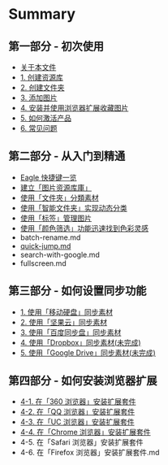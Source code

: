 # Summary

## 第一部分 - 初次使用

* [关于本文件](README.md)
* [1. 创建资源库](create-library.md)
* [2. 创建文件夹](create-folder.md)
* [3. 添加图片](add-images.md)
* [4. 安装并使用浏览器扩展收藏图片](installing-browser-extesnion.md)
* [5. 如何激活产品](activating-with-license.md)
* [6. 常见问题](faq.md)

## 第二部分 - 从入门到精通

* [Eagle 快捷键一览](shortcuts.md)
* [建立「图片资源库庫」](jian-li-tu-pian-zi-yuan-ku-ku.md)
* [使用「文件夾」分類素材](jian-li-tu-pian-zi-yuan-ku-ku/shi-yong-300c-wen-jian-jia-300d-fen-lei-su-cai.md)
* [使用「智能文件夹」实现动态分类](ru-he-shi-yong-300c-zhi-neng-wen-jian-jia-300d.md)
* [使用「标签」管理图片](shi-yong-300c-biao-qian-300d-guan-li-tu-pian.md)
* [使用「颜色筛选」功能迅速找到色彩灵感](shi-yong-300c-yan-se-shai-xuan-300d-gong-neng-xun-su-zhao-dao-se-cai-ling-gan.md)
* batch-rename.md
* [quick-jump.md](quick-jumpmd.md)
* search-with-google.md
* fullscreen.md

## 第三部分 - 如何设置同步功能

* [1. 使用「移动硬盘」同步素材](sync-with-usb-devices.md)
* [2. 使用「坚果云」同步素材](nutstore.md)
* [3. 使用「百度同步盘」同步素材](baidu-sync.md)
* [4. 使用「Dropbox」同步素材\(未完成\)](dropbox.md)
* [5. 使用「Google Drive」同步素材\(未完成\)](google-drive.md)

## 第四部分 - 如何安装浏览器扩展

* [4-1. 在「360 浏览器」安装扩展套件](360-broser.md)
* [4-2. 在「QQ 浏览器」安装扩展套件](QQBrowser.md)
* [4-3. 在「UC 浏览器」安装扩展套件](uc-browsermd.md)
* [4-4. 在「Chrome 浏览器」安装扩展套件](4-4-zai-300c-chrome-liu-lan-qi-300d-an-zhuang-kuo-zhan-tao-jian.md)
* 4-5. 在「Safari 浏览器」安装扩展套件
* 4-6. 在「Firefox 浏览器」安装扩展套件.md


